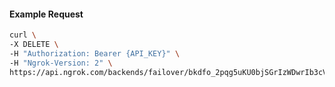 <!-- Code generated for API Clients. DO NOT EDIT. -->

#### Example Request

```bash
curl \
-X DELETE \
-H "Authorization: Bearer {API_KEY}" \
-H "Ngrok-Version: 2" \
https://api.ngrok.com/backends/failover/bkdfo_2pqg5uKU0bjSGrIzWDwrIb3cVV1
```
